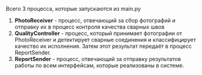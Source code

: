 Всего 3 процесса, которые запускаются из main.py
1. **PhotoReceiver** - процесс, отвечающий за сбор фотографий и отправку их в процесс контроля качества сварных швов
2. **QualityController** - процесс, который принимает фотографии от PhotoReceiver и детектирует сварные соединения и классифицирует качество их исполнения. Затем этот результат передаёт в процесс ReportSender.
3. **ReportSender** - процесс, отвечающий за отправку результатов работы по всем интерфейсам, которые реализованы в системе.